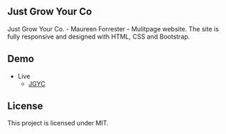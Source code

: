 ## Just Grow Your Co

Just Grow Your Co. - Maureen Forrester - Mulitpage website. The site is fully responsive and designed with HTML, CSS and Bootstrap.

## Demo

- Live
  - [JGYC](https://byramdigitalmedia.github.io/JustGrowYourCo/)

## License

This project is licensed under MIT.
